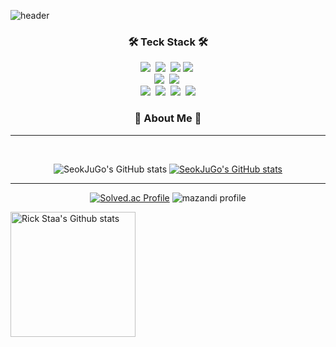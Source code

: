   
![header](https://capsule-render.vercel.app/api?type=waving&color=timeauto&height=200&section=header&text=Seokju%20Go&fontColor=FFFFFFfontSize=90&fontAlign=62&fontAlignY=32&desc=""&descSize=25&descAlign=85&descAlignY=50)

<h3 align="center">🛠 Teck Stack 🛠</h3>
<p align="center">
  <img src="https://img.shields.io/badge/Java-007396?style=flat&logo=Java&logoColor=white"/></a>&nbsp
  <img src="https://img.shields.io/badge/Python-white?style=flat&logo=Python&logoColor=#3776AB"/></a>&nbsp
  <img src="https://img.shields.io/badge/Markdown-000000?style=flat&logo=Markdown&logoColor=white"/>
  <img src="https://img.shields.io/badge/JavaScript-F7DF1E?style=flat&logo=JavaScript&logoColor=white"/></a>&nbsp</a>
  <br>
  <img src="https://img.shields.io/badge/MySQL-4479A1?style=flat&logo=MySQL&logoColor=white"/></a>&nbsp
  <img src="https://img.shields.io/badge/Android Studio-3DDC84?style=flat&logo=Android Studio&logoColor=white"/></a>&nbsp
  <br>
  <img src="https://img.shields.io/badge/Discord-5865F2?style=flat&logo=Discord&logoColor=white"/></a>&nbsp
  <img src="https://img.shields.io/badge/Slack-4A154B?style=flat&logo=Slack&logoColor=white"/></a>&nbsp
  <img src="https://img.shields.io/badge/GitHub-gray?style=flat&logo=GitHub&logoColor=black"/></a>&nbsp
  <img src="https://img.shields.io/badge/Git-blue?style=flat&logo=Git&logoColor=F05032"/></a>
</p>


<h3 align="center"> 🎳 About Me 🎳 </h3>

</p>










<!-- Light Mode -->
<div align="center"> 
  

---        
<br>
        
![SeokJuGo's GitHub stats](https://github-readme-stats.vercel.app/api?username=UGeunJi&show_icons=true&theme=dark )
[![SeokJuGo's GitHub stats](https://github-readme-stats.vercel.app/api/top-langs/?username=SeokJuGo&custom_title=My&nbsp;Language&hide=jupyter%20notebook&layout=compact&theme=dark&show_icons=true)](https://github.com/SeokJuGo/github-readme-stats)
        
--- 




[![Solved.ac Profile](http://mazassumnida.wtf/api/v2/generate_badge?boj=hgoa2000)](https://solved.ac/hgoa2000/) 
![mazandi profile](http://mazandi.herokuapp.com/api?handle=hgoa2000&theme=cold)
</a>
</div>

<!-- Dark Mode -->

<a href="https://github.com/anuraghazra/github-readme-stats#gh-dark-mode-only">
<img height=200 src="https://github-readme-stats-git-masterrstaa-rickstaa.vercel.app/api?username=SeokJuGo&show_icons=true&count_private=true&line_height=28&hide_border=true&card_width=450&include_all_commits=true&include_orgs=true&exclude_repo=github-readme-stats&theme=dark&bg_color=000000#gh-dark-mode-only" alt="Rick Staa's Github stats" />
</a>
</div>
<!--
**SeokJuGo/SeokJuGo** is a ✨ _special_ ✨ repository because its `README.md` (this file) appears on your GitHub profile.

Here are some ideas to get you started:

- 🔭 I’m currently working on ...
- 🌱 I’m currently learning ...
- 👯 I’m looking to collaborate on ...
- 🤔 I’m looking for help with ...
- 💬 Ask me about ...
- 📫 How to reach me: ...
- 😄 Pronouns: ...
- ⚡ Fun fact: ...
-->
